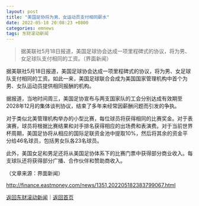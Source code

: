 ```yaml
---
layout: post
title: "美国足协将为男、女运动员支付相同薪水"
date: 2022-05-18 20:08:23 +0800
categories: emnews
tags: 东财滚动新闻
---
```

> 据美联社5月18日报道，美国足球协会达成一项里程碑式的协议，将为男、女足球队支付相同的工资。（界面新闻）

<p>据美联社5月18日报道，美国足球协会达成一项里程碑式的协议，将为男、女足球队支付相同的工资。如此一来，美国足球联合会成为美国国家管理机构中首个为男、女队运动员提供相同报酬的机构。</p>
 <p>据报道，当地时间周三，美国足协宣布与两支国家队的工会分别达成有效期至2028年12月的集体谈判协议，结束了多年来经常因薪酬问题而引发的争执。</p>
 <p>对于类似北美管理机构举办的小型比赛，每位球员将获得相同的比赛奖金。对于表演赛，球员将根据比赛结果和对手排名获得相应的出场费和表演费。对于当前世界杯周期，美国足协将从相应的国际足联资金池中提取10%，然后将其余的资金平分给46名球员，包括男女队各23名球员。</p>
 <p>此外，美国女足和男足还将从美国足协体系下的比赛门票中获得部分商业收入。每支球队还将获得部分广播、合作伙伴和赞助商收入。</p><p class="em_media">（文章来源：界面新闻）</p>

<http://finance.eastmoney.com/news/1351,202205182383799067.html>

[返回东财滚动新闻](//finews.withounder.com/emnews/)｜[返回首页](//finews.withounder.com/)